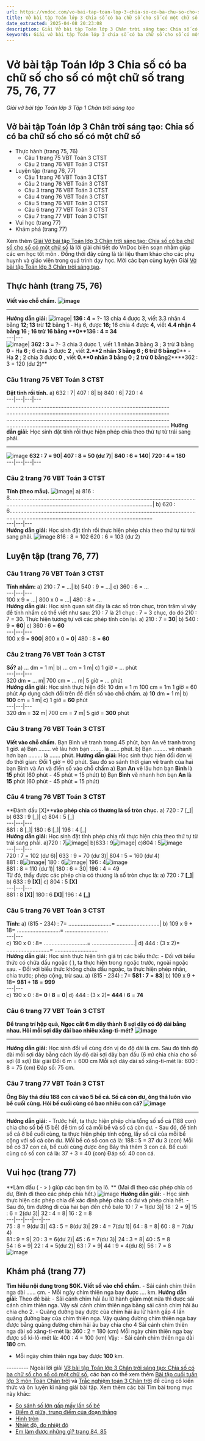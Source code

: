 ```yaml
---
url: https://vndoc.com/vo-bai-tap-toan-lop-3-chia-so-co-ba-chu-so-cho-so-co-mot-chu-so-trang-75-76-77-310522
title: Vở bài tập Toán lớp 3 Chia số có ba chữ số cho số có một chữ số trang 75, 76, 77 - Giải vở bài tập Toán lớp 3 Tập 1 Chân trời sáng tạo - VnDoc.com
date_extracted: 2025-04-08 20:23:08
description: Giải Vở bài tập Toán lớp 3 Chân trời sáng tạo: Chia số có ba chữ số cho số có một chữ số trang 75, 76, 77, luyện giải bài tập Toán lớp 3 ngắn gọn, dễ hiểu. Mời các em cùng theo dõi.
keywords: Giải vở bài tập Toán lớp 3 chia số có ba chữ số cho số có một chữ số,Giải vở bài tập Toán lớp 3 Chân trời chia số có ba chữ số cho số có một chữ số,Giải vở bài tập Toán lớp 3 Chân trời sáng tạo chia số có ba chữ số cho số có một chữ số,Giải vở bài tập Toán lớp 3 trang 75,Giải vở bài tập Toán lớp 3 Chân trời trang 75,Giải vở bài tập Toán lớp 3 Chân trời sáng tạo trang 75,Giải vở bài tập Toán lớp 3 chia số có ba chữ số cho số có một chữ số trang 75
---
```


# Vở bài tập Toán lớp 3 Chia số có ba chữ số cho số có một chữ số trang 75, 76, 77
 _Giải vở bài tập Toán lớp 3 Tập 1 Chân trời sáng tạo_
## **Vở bài tập Toán lớp 3 Chân trời sáng tạo: Chia số có ba chữ số cho số có một chữ số**
  * Thực hành \(trang 75, 76\)
    * Câu 1 trang 75 VBT Toán 3 CTST
    * Câu 2 trang 76 VBT Toán 3 CTST
  * Luyện tập \(trang 76, 77\)
    * Câu 1 trang 76 VBT Toán 3 CTST
    * Câu 2 trang 76 VBT Toán 3 CTST
    * Câu 3 trang 76 VBT Toán 3 CTST
    * Câu 4 trang 76 VBT Toán 3 CTST
    * Câu 5 trang 76 VBT Toán 3 CTST
    * Câu 6 trang 77 VBT Toán 3 CTST
    * Câu 7 trang 77 VBT Toán 3 CTST
  * Vui học \(trang 77\)
  * Khám phá \(trang 77\)

Xem thêm
[Giải Vở bài tập Toán lớp 3 Chân trời sáng tạo: Chia số có ba chữ số cho số có một chữ số](<https://vndoc.com/vo-bai-tap-toan-lop-3-chia-so-co-ba-chu-so-cho-so-co-mot-chu-so-trang-75-76-77-310522>) là lời giải chi tiết do VnDoc biên soạn nhằm giúp các em học tốt môn . Đồng thời đây cũng là tài liệu tham khảo cho các phụ huynh và giáo viên trong quá trình dạy học. Mời các bạn cùng luyện Giải [Vở bài tập Toán lớp 3 Chân trời sáng tạo](<https://vndoc.com/vo-bai-tap-toan-lop-3-chan-troi-sang-tao> "Vở bài tập Toán lớp 3 Chân trời sáng tạo").
## **Thực hành \(trang 75, 76\)**
**Viết vào chỗ chấm.**
**![image](https://i.vdoc.vn/data/image/2023/11/30/Picture1-2.png)**
****
**Hướng dẫn giải:**
![image](https://i.vdoc.vn/data/image/2023/11/30/Picture2-2.png)| **136 : 4** = ?\- 13 chia 4 được 3, viết 3.3 nhân 4 bằng **12; 13** trừ **12** bằng **1** \- Hạ 6, được **16;** 16 chia 4 được **4,** viết **4.****4** nhận **4** bằng **16** ; **16** trừ **16** bằng **0****136 : 4 = 34**  
---|---  
![image](https://i.vdoc.vn/data/image/2023/11/30/Picture3-2.png)| **362 : 3 =** ?\- 3 chia 3 được 1, viết 1.**1** nhân **3** bằng **3** ; **3** trừ **3** bằng **0** \- Hạ **6** ; 6 chia 3 được **2** , viết **2.****2** nhân **3** bằng **6** ; **6** trừ **6** bằng**0** \- Hạ **2** ; 2 chia 3 được **0** , viết **0.****0** nhân **3** bằng **0** ; **2** trừ **0** bằng**2****362 : 3 = 120 \(dư 2\)**  
### **Câu 1 trang 75 VBT Toán 3 CTST**
**Đặt tính rồi tính.**
a\) 632 : 7| 407 : 8| b\) 840 : 6| 720 : 4  
---|---|---|---  
….…………………………………………………………………………………………
….…………………………………………………………………………………………
….…………………………………………………………………………………………
….…………………………………………………………………………………………
**Hướng dẫn giải:**
Học sinh đặt tính rồi thực hiện phép chia theo thứ tự từ trái sang phải.
****
![image](https://i.vdoc.vn/data/image/2023/11/30/Picture4-2.png)
**632 : 7 = 90**| **407 : 8 = 50 \(dư 7\)**| **840 : 6 = 140**| **720 : 4 = 180**  
---|---|---|---  
### **Câu 2 trang 76 VBT Toán 3 CTST**
**Tính \(theo mẫu\).**
![image](https://i.vdoc.vn/data/image/2023/11/30/Picture5-2.png)|  a\) 816 : 8….…………………………..….…………………………..….…………………………..….…………………………..….…………………………..….…………………………..| b\) 620 : 6….…………………………..….…………………………..….…………………………..….…………………………..….…………………………..….…………………………..  
---|---|---  
**Hướng dẫn giải:**
Học sinh đặt tính rồi thực hiện phép chia theo thứ tự từ trái sang phải.
![image](https://i.vdoc.vn/data/image/2023/11/30/Picture6-2.png)
816 : 8 = 102 620 : 6 = 103 \(dư 2\)
## **Luyện tập \(trang 76, 77\)**
### **Câu 1 trang 76 VBT Toán 3 CTST**
**Tính nhẩm:**
a\) 210 : 7 = …| b\) 540 : 9 = …| c\) 360 : 6 = …  
---|---|---  
100 x 9 = …| 800 x 0 = …| 480 : 8 = …  
**Hướng dẫn giải:**
Học sinh quan sát đây là các số tròn chục, tròn trăm vì vậy để tính nhẩm có thể viết như sau:
210 : 7 là 21 chục : 7 = 3 chục, do đó 210 : 7 = 30.
Thực hiện tương tự với các phép tính còn lại.
a\) 210 : 7 = **30**|  b\) 540 : 9 = **60**|  c\) 360 : 6 = **60**  
---|---|---  
100 x 9 = **900**|  800 x 0 = **0**|  480 : 8 = **60**  
### **Câu 2 trang 76 VBT Toán 3 CTST**
**Số?**
a\) … dm = 1 m| b\) … cm = 1 m| c\) 1 giờ = … phút  
---|---|---  
320 dm = … m| 700 cm = … m| 5 giờ = … phút  
**Hướng dẫn giải:**
Học sinh thực hiện đổi:
10 dm = 1 m
100 cm = 1m
1 giờ = 60 phút
Áp dụng cách đổi trên để điền số vào chỗ chấm.
a\) **10** dm = 1 m| b\) **100** cm = 1 m| c\) 1 giờ = **60** phút  
---|---|---  
320 dm = **32** m| 700 cm = **7** m| 5 giờ = **300** phút  
### **Câu 3 trang 76 VBT Toán 3 CTST**
**Viết vào chỗ chấm.**
Bạn Bình vẽ tranh trong 45 phút, bạn An vẽ tranh trong 1 giờ.
a\) Bạn …….. vẽ lâu hơn bạn …….. là …… phút.
b\) Bạn ……… vẽ nhanh hơn bạn ……… là ……. phút.
**Hướng dẫn giải:**
Học sinh thực hiện đổi đơn vị đo thời gian:
Đổi 1 giờ = 60 phút.
Sau đó so sánh thời gian vẽ tranh của hai bạn Bình và An và điển số vào chỗ chấm
a\) Bạn **An** vẽ lâu hơn bạn **Bình** là **15** phút \(60 phút - 45 phút = 15 phút\)
b\) Bạn **Bình** vẽ nhanh hơn bạn **An** là **15** phút \(60 phút - 45 phút = 15 phút\)
### **Câu 4 trang 76 VBT Toán 3 CTST**
**Đánh dấu \[X\]****vào phép chia có thương là số tròn chục.**
a\) 720 : 7 \[\_\]| b\) 633 : 9 \[\_\]| c\) 804 : 5 \[\_\]  
---|---|---  
881 : 8 \[\_\]| 180 : 6 \[\_\]| 196 : 4 \[\_\]  
**Hướng dẫn giải:**
Học sinh đặt tính phép chia rồi thực hiện chia theo thứ tự từ trái sang phải.
a\)720 : 7![image](https://i.vdoc.vn/data/image/2023/11/30/Picture7.png)| b\)633 : 9![image](https://i.vdoc.vn/data/image/2023/11/30/Picture8.png)| c\)804 : 5![image](https://i.vdoc.vn/data/image/2023/11/30/Picture9.png)  
---|---|---  
720 : 7 = 102 \(dư 6\)| 633 : 9 = 70 \(dư 3\)| 804 : 5 = 160 \(dư 4\)  
881 : 8![image](https://i.vdoc.vn/data/image/2023/11/30/Picture10.png)| 180 : 6![image](https://i.vdoc.vn/data/image/2023/11/30/Picture11.png)| 196 : 4![image](https://i.vdoc.vn/data/image/2023/11/30/Picture12.png)  
881 : 8 = 110 \(dư 1\)| 180 : 6 = 30| 196 : 4 = 49  
Từ đó, thấy được các phép chia có thương là số tròn chục là:
a\) 720 : 7 **\[\_\]**|  b\) 633 : 9 **\[X\]**|  c\) 804 : 5 **\[X\]**  
---|---|---  
881 : 8 **\[X\]**|  180 : 6 **\[X\]**|  196 : 4 **\[\_\]**  
### **Câu 5 trang 76 VBT Toán 3 CTST**
**Tính:**
a\) \(815 - 234\) : 7= ……………………….= ……………………….| b\) 109 x 9 + 18= ……………………….= ……………………….  
---|---  
c\) 190 x 0 : 8= ……………………….= ……………………….| d\) 444 : \(3 x 2\)= ……………………….= ……………………….  
**Hướng dẫn giải:**
Học sinh thực hiện tính giá trị các biểu thức:
\- Đối với biểu thức có chứa dấu ngoặc \( \), ta thực hiện trong ngoặc trước, ngoài ngoặc sau.
\- Đối với biểu thức không chứa dấu ngoặc, ta thực hiện phép nhân, chia trước; phép cộng, trừ sau.
a\) \(815 - 234\) : 7= **581 : 7** = **83**|  b\) 109 x 9 + 18= **981 + 18** = **999**  
---|---  
c\) 190 x 0 : 8= **0 : 8** = **0**|  d\) 444 : \(3 x 2\)= **444 : 6** = **74**  
### **Câu 6 trang 77 VBT Toán 3 CTST**
**Để trang trí hộp quà, Ngọc cắt 6 m dây thành 8 sợi dây có độ dài bằng nhau. Hỏi mỗi sợi dây dài bao nhiêu xăng-ti-mét?**
**![image](https://i.vdoc.vn/data/image/2023/11/30/Picture13.png)**
****
**Hướng dẫn giải:**
Học sinh đổi về cùng đơn vị đo độ dài là cm. Sau đó tính độ dài mỗi sợi dây bằng cách lấy độ dài sợi dây bạn đầu \(6 m\) chia chia cho số sợi \(8 sợi\)
Bài giải
Đổi 6 m = 600 cm
Mỗi sợi dây dài số xăng-ti-mét là:
600 : 8 = 75 \(cm\)
Đáp số: 75 cm.
### **Câu 7 trang 77 VBT Toán 3 CTST**
**Ông Bảy thả đều 188 con cá vào 5 bể cá. Số cá còn dư, ông thả luôn vào bể cuối cùng. Hỏi bể cuối cùng có bao nhiêu con cá?**
**![image](https://i.vdoc.vn/data/image/2023/11/30/Picture14.png)**
****
**Hướng dẫn giải:**
\- Trước hết, ta thực hiện phép chia tổng số số cá \(188 con\) chia cho số bể \(5 bể\) để tìm số cá mỗi bể và số cá còn dư.
\- Sau đó, để tính số cá ở bể cuối cùng, ta thực hiện phép tính cộng, lấy số cá của mỗi bể cộng với số cá còn dư.
Mỗi bể có số con cá là:
188 : 5 = 37 dư 3 \(con\)
Mỗi bể có 37 con cá, bể cuối cùng được ông Bảy thả thêm 3 con cá.
Bể cuối cùng có số con cá là:
37 + 3 = 40 \(con\)
Đáp số: 40 con cá.
## **Vui học \(trang 77\)**
**Làm dấu \( - > \) giúp các bạn tìm ba lô. **
\(Mai đi theo các phép chia có dư, Bình đi theo các phép chia hết.\)
![image](https://i.vdoc.vn/data/image/2023/11/30/Picture15.png)
**Hướng dẫn giải:**
\- Học sinh thực hiện các phép chia để xác định phép chia có dư và phép chia hết.
\- Sau đó, tìm đường đi của hai bạn đến chỗ balo
10 : 7 = 1\(dư 3\)| 18 : 2 = 9| 15 : 6 = 2\(dư 3\)| 32 : 4 = 8| 16 : 2 = 8  
---|---|---|---|---  
75 : 8 = 9\(dư 3\)| 43 : 5 = 8\(dư 3\)| 29 : 4 = 7\(dư 1\)| 64 : 8 = 8| 60 : 8 = 7\(dư 4\)  
81 : 9 = 9| 20 : 3 = 6\(dư 2\)| 45 : 6 = 7\(dư 3\)| 24 : 3 = 8| 40 : 5 = 8  
54 : 6 = 9| 22 : 4 = 5\(dư 2\)| 63 : 7 = 9| 44 : 9 = 4\(dư 8\)| 56 : 7 = 8  
![image](https://i.vdoc.vn/data/image/2023/11/30/Picture16.png)
## **Khám phá \(trang 77\)**
**Tìm hiểu nội dung trong SGK. Viết số vào chỗ chấm.**
\- Sải cánh chim thiên nga dài …… cm.
\- Mỗi ngày chim thiên nga bay được …. km.
**Hướng dẫn giải:**
Theo đề bài:
\- Sải cánh chim hải âu lữ hành giảm một nửa thì được sải cánh chim thiên nga. Vậy sải cánh chim thiên nga bằng sải cánh chim hải âu chia cho 2.
\- Quãng đường bay được của chim hải âu lữ hành gấp 4 lần quãng đường bay của chim thiên nga. Vậy quãng đường chim thiên nga bay được bằng quãng đường chim hải âu bay chia cho 4
Sải cánh chim thiên nga dài số xăng-ti-mét là:
360 : 2 = 180 \(cm\)
Mỗi ngày chim thiên nga bay được số ki-lô-mét là:
400 : 4 = 100 \(km\)
Vậy:
\- Sải cánh chim thiên nga dài **180** cm.
  * Mỗi ngày chim thiên nga bay được **100** km.

\---------
Ngoài lời giải [Vở bài tập Toán lớp 3 Chân trời sáng tạo: Chia số có ba chữ số cho số có một chữ số](<https://vndoc.com/vo-bai-tap-toan-lop-3-chia-so-co-ba-chu-so-cho-so-co-mot-chu-so-trang-75-76-77-310522>), các bạn có thể xem thêm [Bài tập cuối tuần lớp 3 môn Toán Chân trời](<https://vndoc.com/bai-tap-cuoi-tuan-lop-3-mon-toan-chan-troi>) và [Trắc nghiệm toán 3 Chân trời](<https://vndoc.com/trac-nghiem-toan-3-ctst>) để củng cố kiến thức và ôn luyện kĩ năng giải bài tập.
Xem thêm các bài Tìm bài trong mục này khác:
  * [So sánh số lớn gấp mấy lần số bé](</vo-bai-tap-toan-lop-3-so-sanh-so-lon-gap-may-lan-so-be-trang-78-310532>)
  * [Điểm ở giữa, trung điểm của đoạn thẳng](</vo-bai-tap-toan-lop-3-diem-o-giua-trung-diem-cua-doan-thang-310958>)
  * [Hình tròn](</vo-bai-tap-toan-lop-3-hinh-tron-310962>)
  * [Nhiệt độ, đo nhiệt độ ](</vo-bai-tap-toan-lop-3-nhiet-do-do-nhiet-do-310967>)
  * [Em làm được những gì? trang 84, 85](</vo-bai-tap-toan-lop-3-em-lam-duoc-nhung-gi-trang-84-85-311524>)

